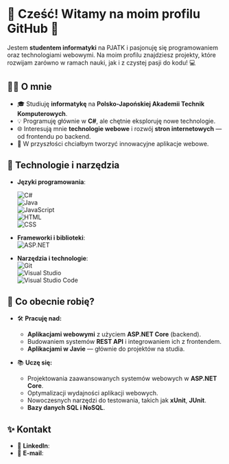 # 👋 Cześć! Witamy na moim profilu GitHub 🚀

Jestem **studentem informatyki** na PJATK i pasjonuję się programowaniem oraz technologiami webowymi. Na moim profilu znajdziesz projekty, które rozwijam zarówno w ramach nauki, jak i z czystej pasji do kodu! 💻



## 👨‍💻 O mnie

- 🎓 Studiuję **informatykę** na **Polsko-Japońskiej Akademii Technik Komputerowych**.  
- 💡 Programuję głównie w **C#**, ale chętnie eksploruję nowe technologie.
- 🌐 Interesują mnie **technologie webowe** i rozwój **stron internetowych** — od frontendu po backend.  
- 🎯 W przyszłości chciałbym tworzyć innowacyjne aplikacje webowe.  



## 🔧 Technologie i narzędzia

- **Języki programowania**: 
 
  ![C#](https://img.shields.io/badge/-C%23-239120?logo=csharp&logoColor=white&style=flat-square)  
  ![Java](https://img.shields.io/badge/-Java-007396?logo=java&logoColor=white&style=flat-square)  
  ![JavaScript](https://img.shields.io/badge/-JavaScript-F7DF1E?logo=javascript&logoColor=black&style=flat-square)  
  ![HTML](https://img.shields.io/badge/-HTML5-E34F26?logo=html5&logoColor=white&style=flat-square)  
  ![CSS](https://img.shields.io/badge/-CSS3-1572B6?logo=css3&logoColor=white&style=flat-square)  

- **Frameworki i biblioteki**:  
  ![ASP.NET](https://img.shields.io/badge/-ASP.NET-512BD4?logo=dotnet&logoColor=white&style=flat-square)   

- **Narzędzia i technologie**:  
  ![Git](https://img.shields.io/badge/-Git-F05032?logo=git&logoColor=white&style=flat-square)  
  ![Visual Studio](https://img.shields.io/badge/-Visual%20Studio-5C2D91?logo=visualstudio&logoColor=white&style=flat-square)  
  ![Visual Studio Code](https://img.shields.io/badge/-VS%20Code-007ACC?logo=visualstudiocode&logoColor=white&style=flat-square)  


## 🌱 Co obecnie robię?

- 🛠️ **Pracuję nad:**  
  - **Aplikacjami webowymi** z użyciem **ASP.NET Core** (backend). 
  - Budowaniem systemów **REST API** i integrowaniem ich z frontendem.    
  - **Aplikacjami w Javie** — głównie do projektów na studia.

- 📚 **Uczę się:**  
  - Projektowania zaawansowanych systemów webowych w **ASP.NET Core**. 
  - Optymalizacji wydajności aplikacji webowych.  
  - Nowoczesnych narzędzi do testowania, takich jak **xUnit**, **JUnit**. 
  - **Bazy danych SQL i NoSQL**.

## ✨ Kontakt

- 💼 **LinkedIn**:   
- 📧 **E-mail**:  


